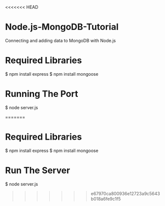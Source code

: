 <<<<<<< HEAD
# Node.js-MongoDB-Tutorial
Connecting and adding data to MongoDB with Node.js
# Required Libraries
$ npm install express
$ npm install mongoose
# Running The Port
$ node server.js 
 
=======
# Required Libraries
$ npm install express
$ npm install mongoose
# Run The Server
$ node server.js

>>>>>>> e67970ca800936e12723a9c5643b018a6fe9c1f5

